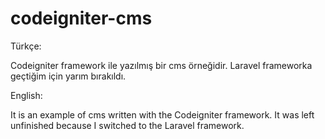 # codeigniter-cms
Türkçe:

Codeigniter framework ile yazılmış bir cms örneğidir. Laravel frameworka geçtiğim için yarım bırakıldı.

English:

It is an example of cms written with the Codeigniter framework. It was left unfinished because I switched to the Laravel framework.
